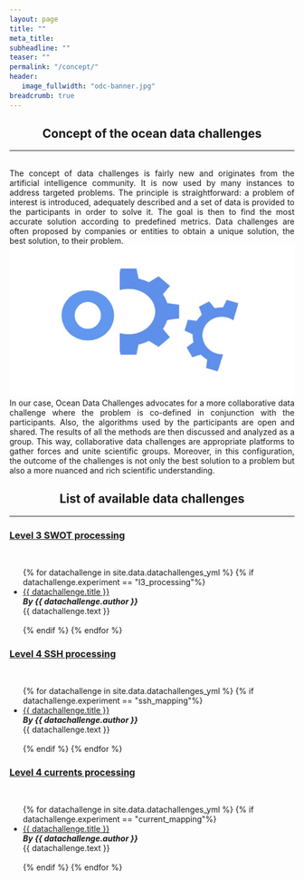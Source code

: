 ```yaml
---
layout: page
title: ""
meta_title: 
subheadline: ""
teaser: ""
permalink: "/concept/"
header:
   image_fullwidth: "odc-banner.jpg"
breadcrumb: true
---
```


## <center> Concept of the ocean data challenges </center>


---
<br>
<div style="text-align: justify"> 
The concept of data challenges is fairly new and originates from the artificial intelligence community. It is now used by many instances to address targeted problems. The principle is straightforward: a problem of interest is introduced, adequately described and a set of data is provided to the participants in order to solve it. The goal is then to find the most accurate solution according to predefined metrics. Data challenges are often proposed by companies or entities to obtain a unique solution, the best solution, to their problem.
</div>
 

<center>
<img src="/images/odc-logo-white1.jpg" />
</center>
 

<div style="text-align: justify">
In our case, Ocean Data Challenges advocates for a more collaborative data challenge where the problem is co-defined in conjunction with the participants. Also, the algorithms used by the participants are open and shared. The results of all the methods are then discussed and analyzed as a group. This way, collaborative data challenges are appropriate platforms to gather forces and unite scientific groups. Moreover, in this configuration, the outcome of the challenges is not only the best solution to a problem but also a more nuanced and rich scientific understanding.
</div>


## <center> List of available data challenges </center>


---

### [<u>Level 3 SWOT processing</u>](/dc_L3/)
<br> 

<ul>
 {% for datachallenge in site.data.datachallenges_yml %} 
    {% if datachallenge.experiment == "l3_processing"%}
      <li>  <a href="{{ datachallenge.url }}">{{ datachallenge.title }} </a> <br>
          <b><i> By {{ datachallenge.author }} </i> </b> 
      <div style="text-align: justify">
       {{ datachallenge.text }} 
      </div>
      </li>
      <br> 
    {% endif %} 
 {% endfor %} 
          
</ul>
 
 

### [<u>Level 4 SSH processing</u>](/dc_L4_SSH/)

<br> 

<ul>
 {% for datachallenge in site.data.datachallenges_yml %} 
    {% if datachallenge.experiment == "ssh_mapping"%}
      <li>  <a href="{{ datachallenge.url }}">{{ datachallenge.title }} </a> <br>
          <b><i> By {{ datachallenge.author }} </i> </b>
      <div style="text-align: justify">
       {{ datachallenge.text }} 
      </div>
      </li>
      <br> 
    {% endif %} 
 {% endfor %} 
          
</ul>



### [<u>Level 4 currents processing</u>](/dc_L4_Current/)

<br> 

<ul>
 {% for datachallenge in site.data.datachallenges_yml %} 
    {% if datachallenge.experiment == "current_mapping"%}
      <li>  <a href="{{ datachallenge.url }}">{{ datachallenge.title }} </a> <br>
          <b><i> By {{ datachallenge.author }} </i> </b>
      <div style="text-align: justify">
       {{ datachallenge.text }} 
      </div>
      </li>
      <br> 
    {% endif %} 
 {% endfor %} 
          
</ul>




